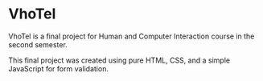 # VhoTel
VhoTel is a final project for Human and Computer Interaction course in the second semester.

This final project was created using pure HTML, CSS, and a simple JavaScript for form validation.
